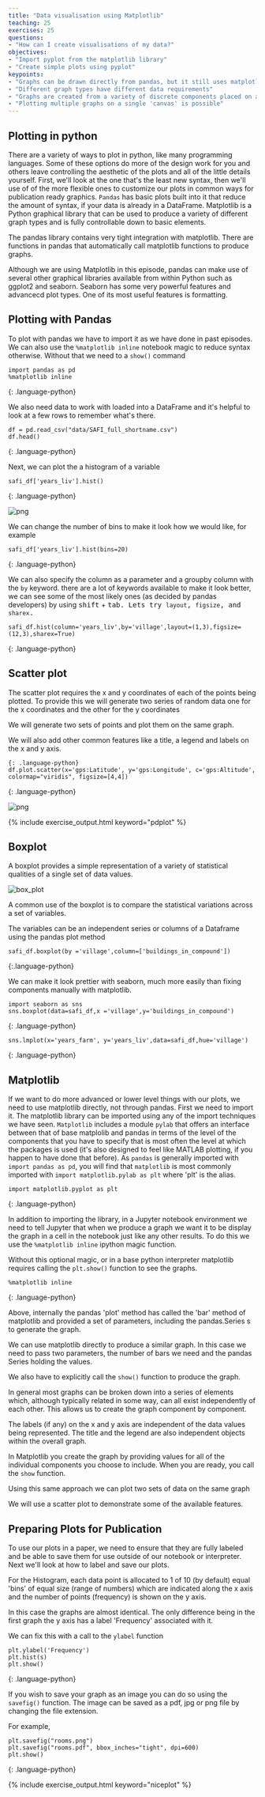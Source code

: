 ```yaml
---
title: "Data visualisation using Matplotlib"
teaching: 25
exercises: 25
questions:
- "How can I create visualisations of my data?"
objectives:
- "Import pyplot from the matplotlib library"
- "Create simple plots using pyplot"
keypoints:
- "Graphs can be drawn directly from pandas, but it still uses matplotlib"
- "Different graph types have different data requirements"
- "Graphs are created from a variety of discrete components placed on a 'canvas', you don't have to use them all"
- "Plotting multiple graphs on a single 'canvas' is possible"
---
```


## Plotting in python

There are a variety of ways to plot in python, like many programming languages.  Some of these options do more of the design work for you and others leave controlling the aesthetic of the plots and all of the little details yourself. First, we'll look at the one that's the least new syntax, then we'll use of of the more flexible ones to customize our plots in common ways for publication ready graphics. `Pandas` has basic plots built into it that reduce the amount of syntax, if your data is already in a DataFrame.
Matplotlib is a Python graphical library that can be used to produce a variety of different graph types and is fully controllable down to basic elements.  


The pandas library contains very tight integration with matplotlib. There are functions in pandas that automatically call matplotlib functions to produce graphs.

Although we are using Matplotlib in this episode, pandas can make use of several other graphical libraries available from within Python such as ggplot2 and seaborn. Seaborn has some very powerful features and advancecd plot types.  One of its most useful features is formatting.

## Plotting with Pandas

To plot with pandas we have to import it as we have done in past episodes.  We can also use the `%matplotlib inline` notebook magic to reduce syntax otherwise.  Without that we need to a `show()` command

~~~
import pandas as pd
%matplotlib inline
~~~
{: .language-python}

We also need data to work with loaded into a DataFrame and it's helpful to look at a few rows to remember what's there.

~~~
df = pd.read_csv("data/SAFI_full_shortname.csv")
df.head()
~~~
{: .language-python}

Next, we can plot the a histogram of a variable


~~~
safi_df['years_liv'].hist()
~~~
{: .language-python}

![png](output_4_1.png)


We can change the number of bins to make it look how we would like, for example

~~~
safi_df['years_liv'].hist(bins=20)
~~~
{: .language-python}


We can also specify the column as a parameter and a groupby column with the `by` keyword. there are a lot of keywords available to make it look better, we can see some of the most likely ones (as decided by pandas developers) by using <kbd>shift</kbd> + <kbd>tab<kbd>. Lets try `layout`, `figsize`, and `sharex`.

~~~
safi_df.hist(column='years_liv',by='village',layout=(1,3),figsize=(12,3),sharex=True)
~~~
{: .language-python}

## Scatter plot

The scatter plot requires the x and y coordinates of each of the points being plotted.
To provide this we will generate two series of random data one for the x coordinates and the other for the y coordinates

We will generate two sets of points and plot them on the same graph.

We will also add other common features like a title, a legend and labels on the x and y axis.

~~~
{: .language-python}
df.plot.scatter(x='gps:Latitude', y='gps:Longitude', c='gps:Altitude', colormap="viridis", figsize=[4,4])
~~~~~~
{: .language-python}

![png](output_10_1.png)



{% include exercise_output.html keyword="pdplot" %}



## Boxplot

A boxplot provides a simple representation of a variety of statistical qualities of a single set of data values.

![box_plot](../fig/vis_boxplot_01.png)

A common use of the boxplot is to compare the statistical variations across a set of variables.

The variables can be an independent series or columns of a Dataframe using the pandas plot method

~~~
safi_df.boxplot(by ='village',column=['buildings_in_compound'])
~~~
{:.language-python}

We can make it look prettier with seaborn, much more easily than fixing components manually with matplotlib.
~~~
import seaborn as sns
sns.boxplot(data=safi_df,x ='village',y='buildings_in_compound')
~~~
{: .language-python}


~~~
sns.lmplot(x='years_farm', y='years_liv',data=safi_df,hue='village')
~~~
{: .language-python}

## Matplotlib

If we want to do more advanced or lower level things with our plots, we need to use matplotlib directly, not through pandas.  First we need to import it. The matplotlib library can be imported using any of the import techniques we have seen. `Matplotlib` includes a module `pylab` that offers an interface between that of base matplolib and pandas in terms of the level of the components that you have to specify that is most often the level at which the packages is used (it's also designed to feel like MATLAB plotting, if you happen to have done that before).
As `pandas` is generally imported with `import pandas as pd`, you will find that `matplotlib` is most commonly imported with `import matplotlib.pylab as plt` where 'plt' is the alias.

~~~
import matplotlib.pyplot as plt
~~~
{: .language-python}

In addition to importing the library, in a Jupyter notebook environment we need to tell Jupyter that when we produce a graph we want it to be display the graph in a cell in the notebook just like any other results. To do this we use the `%matplotlib inline` ipython magic function.  

Without this optional magic, or in a base python interpreter matplotlib requires calling the `plt.show()` function to see the graphs.

~~~
%matplotlib inline
~~~
{: .language-python}

Above, internally the pandas 'plot' method has called the 'bar' method of matplotlib and provided a set of parameters, including the pandas.Series s to generate the graph.

We can use matplotlib directly to produce a similar graph. In this case we need to pass two parameters, the number of bars we need and the pandas Series holding the values.

We also have to explicitly call the `show()` function to produce the graph.

In general most graphs can be broken down into a series of elements which, although typically related in some way, can all exist independently of each other. This allows us to create the graph component by component.

The labels (if any) on the x and y axis are independent of the data values being represented. The title and the legend are also independent objects within the overall graph.

In Matplotlib you create the graph by providing values for all of the individual components you choose to include. When you are ready, you call the `show` function.

Using this same approach we can plot two sets of data on the same graph

We will use a scatter plot to demonstrate some of the available features.


## Preparing Plots for Publication

To use our plots in a paper, we need to ensure that they are fully labeled and be able to save them for use outside of our notebook or interpreter. Next we'll look at how to label and save our plots.

For the Histogram, each data point is allocated to 1 of 10 (by default) equal 'bins' of equal size (range of numbers) which are indicated along the x axis and the number of points (frequency) is shown on the y axis.

In this case the graphs are almost identical. The only difference being in the first graph the y axis has a label 'Frequency' associated with it.

We can fix this with a call to the `ylabel` function

~~~
plt.ylabel('Frequency')
plt.hist(s)
plt.show()
~~~
{: .language-python}

If you wish to save your graph as an image you can do so using the `savefig()` function. The image can be saved as a pdf, jpg or png file by changing the file extension.

For example,
~~~
plt.savefig("rooms.png")
plt.savefig("rooms.pdf", bbox_inches="tight", dpi=600)
plt.show()
~~~
{: .language-python}


{% include exercise_output.html keyword="niceplot" %}
